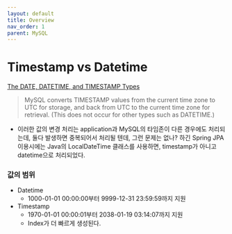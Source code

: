 ```yaml
---
layout: default
title: Overview
nav_order: 1
parent: MySQL
---
```


# Timestamp vs Datetime

[The DATE, DATETIME, and TIMESTAMP Types](https://dev.mysql.com/doc/refman/8.0/en/datetime.html)

> MySQL converts TIMESTAMP values from the current time zone to UTC for storage, and back from UTC to the current time zone for retrieval. (This does not occur for other types such as DATETIME.) 

* 이러한 값의 변경 처리는 application과 MySQL의 타임존이 다른 경우에도 처리되는데, 둘다 발생하면 중복되어서 처리될 텐데, 그런 문제는 없나? 하긴 Spring JPA이용시에는 Java의 LocalDateTime 클래스를 사용하면, timestamp가 아니고 datetime으로 처리되었다.

### 값의 범위
* Datetime
  + 1000-01-01 00:00:00부터 9999-12-31 23:59:59까지 지원
* Timestamp
  + 1970-01-01 00:00:01부터 2038-01-19 03:14:07까지 지원
  + Index가 더 빠르게 생성된다.


